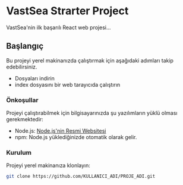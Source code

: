 # VastSea Strarter Project

VastSea'nin ilk başarılı React web projesi...

## Başlangıç

Bu projeyi yerel makinanızda çalıştırmak için aşağıdaki adımları takip edebilirsiniz.

- Dosyaları indirin
- index dosyasını bir web tarayıcıda çalıştırın


### Önkoşullar

Projeyi çalıştırabilmek için bilgisayarınızda şu yazılımların yüklü olması gerekmektedir:

- Node.js: [Node.js'nin Resmi Websitesi](https://nodejs.org/)
- npm: Node.js yüklediğinizde otomatik olarak gelir.

### Kurulum

Projeyi yerel makinanıza klonlayın:

```sh
git clone https://github.com/KULLANICI_ADI/PROJE_ADI.git
